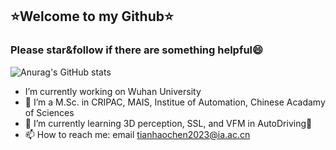 ## :star:Welcome to my Github:star:  
 ### Please star&follow if there are something helpful😄  
 ![Anurag's GitHub stats](https://github-readme-stats.vercel.app/api?username=hctian713&theme=aura&show_icons=true)
-  I’m currently working on Wuhan University
- 🔭 I’m a M.Sc. in CRIPAC, MAIS, Institue of Automation, Chinese Acadamy of Sciences
- 🧠 I’m currently learning 3D perception, SSL, and VFM in AutoDriving:blue_car:
- 📫 How to reach me: email tianhaochen2023@ia.ac.cn

<!--
**Michael-Tian-Whu/Michael-Tian-Whu** is a ✨ _special_ ✨ repository because its `README.md` (this file) appears on your GitHub profile.

Here are some ideas to get you started:

- 🔭 I’m currently working on ...
- 🌱 I’m currently learning ...
- 👯 I’m looking to collaborate on ...
- 🤔 I’m looking for help with ...
- 💬 Ask me about ...
- 📫 How to reach me: ...
- 😄 Pronouns: ...
- ⚡ Fun fact: ...
-->
